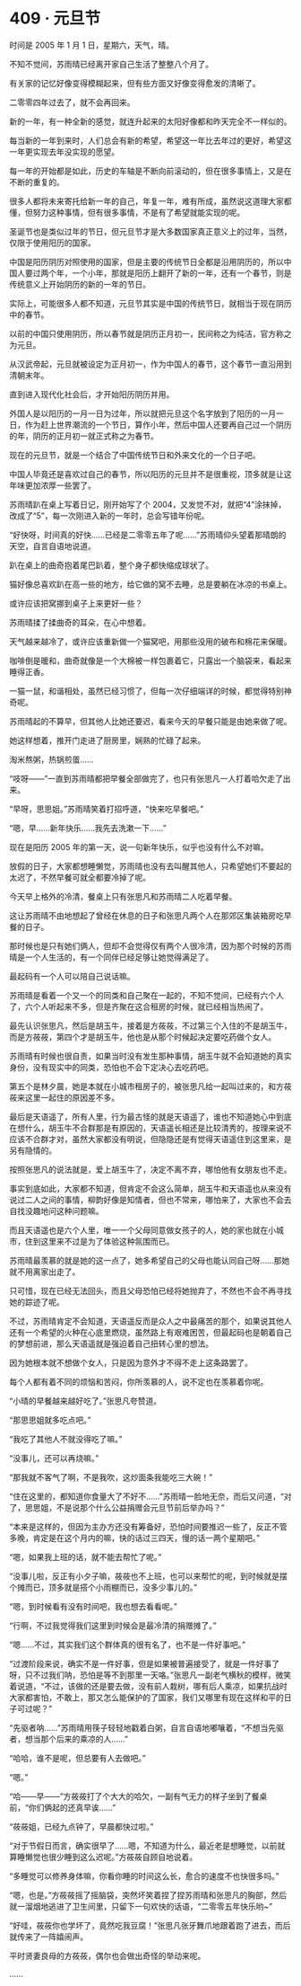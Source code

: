 # 409 · 元旦节

时间是 2005 年 1 月 1 日，星期六，天气，晴。

不知不觉间，苏雨晴已经离开家自己生活了整整八个月了。

有关家的记忆好像变得模糊起来，但有些方面又好像变得愈发的清晰了。

二零零四年过去了，就不会再回来。

新的一年，有一种全新的感觉，就连升起来的太阳好像都和昨天完全不一样似的。

每当新的一年到来时，人们总会有新的希望，希望这一年比去年过的更好，希望这一年更实现去年没实现的愿望。

每一年的开始都是如此，历史的车轴是不断向前滚动的，但在很多事情上，又是在不断的重复的。

很多人都将未来寄托给新一年的自己，年复一年，难有所成，虽然说这道理大家都懂，但努力这种事情，但有很多事情，不是有了希望就能实现的呢。

圣诞节也是类似过年的节日，但元旦节才是大多数国家真正意义上的过年，当然，仅限于使用阳历的国家。

中国是阳历阴历对照使用的国家，但是主要的传统节日全都是沿用阴历的，所以中国人要过两个年，一个小年，那就是阳历上翻开了新的一年，还有一个春节，则是传统意义上开始阴历的新的一年的节日。

实际上，可能很多人都不知道，元旦节其实是中国的传统节日，就相当于现在阴历中的春节。

以前的中国只使用阴历，所以春节就是阴历正月初一，民间称之为纯洁，官方称之为元旦。

从汉武帝起，元旦就被设定为正月初一，作为中国人的春节，这个春节一直沿用到清朝末年。

直到进入现代化社会后，才开始阳历阴历并用。

外国人是以阳历的一月一日为过年，所以就把元旦这个名字放到了阳历的一月一日，作为赶上世界潮流的一个节日，算作小年，然后中国人还要再自己过一个阴历的年，阴历的正月初一就正式称之为春节。

现在的元旦节，就是一个结合了中国传统节日和外来文化的一个日子吧。

中国人毕竟还是喜欢过自己的春节，所以阳历的元旦并不是很重视，顶多就是让这年味更加浓厚一些罢了。

苏雨晴趴在桌上写着日记，刚开始写了个 2004，又发觉不对，就把“4”涂抹掉，改成了“5”，每一次刚进入新的一年时，总会写错年份呢。

“好快呀，时间真的好快……已经是二零零五年了呢……”苏雨晴仰头望着那晴朗的天空，自言自语地说道。

趴在桌上的曲奇抱着尾巴趴着，整个身子都快缩成球状了。

猫好像总喜欢趴在高一些的地方，给它做的窝不去睡，总是要躺在冰凉的书桌上。

或许应该把窝挪到桌子上来更好一些？

苏雨晴揉了揉曲奇的耳朵，在心中想着。

天气越来越冷了，或许应该重新做一个猫窝吧，用那些没用的破布和棉花来保暖。

咖啡倒是暖和，曲奇就像是一个大棉被一样包裹着它，只露出一个脑袋来，看起来睡得正香。

一猫一鼠，和谐相处，虽然已经习惯了，但每一次仔细端详的时候，都觉得特别神奇呢。

苏雨晴起的不算早，但其他人比她还要迟，看来今天的早餐只能是由她来做了呢。

她这样想着，推开门走进了厨房里，娴熟的忙碌了起来。

淘米熬粥，热锅煎蛋……

“吱呀——”一直到苏雨晴都把早餐全部做完了，也只有张思凡一人打着哈欠走了出来。

“早呀，思思姐。”苏雨晴笑着打招呼道，“快来吃早餐吧。”

“嗯，早……新年快乐……我先去洗漱一下……”

现在是阳历 2005 年的第一天，说一句新年快乐，似乎也没有什么不对嘛。

放假的日子，大家都想睡懒觉，苏雨晴也没有去叫醒其他人，只希望她们不要起的太迟了，不然早餐可就全都要冷掉了呢。

今天早上格外的冷清，餐桌上只有张思凡和苏雨晴二人吃着早餐。

这让苏雨晴不由地想起了曾经在休息的日子和张思凡两个人在那郊区集装箱房吃早餐的日子。

那时候也是只有她们俩人，但却不会觉得仅有两个人很冷清，因为那个时候的苏雨晴是一个人生活的，有一个同伴已经足够让她觉得满足了。

最起码有一个人可以陪自己说话嘛。

苏雨晴是看着一个又一个的同类和自己聚在一起的，不知不觉间，已经有六个人了，六个人听起来不多，但是齐聚在这合租房的时候，就已经相当热闹了。

最先认识张思凡，然后是胡玉牛，接着是方莜莜，不过第三个入住的不是胡玉牛，而是方莜莜，第四个才是胡玉牛，他也是从那个时候起决定要吃药做个女人。

苏雨晴有时候也很自责，如果当时没有发生那种事情，胡玉牛就不会知道她的真实身份，没有现实中的同类，恐怕也不会下定决心去吃药吧。

第五个是林夕晨，她是本就在小城市租房子的，被张思凡给一起叫过来的，和方莜莜来这里一起住的原因差不多。

最后是天语遥了，所有人里，行为最古怪的就是天语遥了，谁也不知道她心中到底在想什么，胡玉牛不合群那是有原因的，天语遥长相还是比较清秀的，按理来说不应该不合群才对，虽然大家都没有明说，但隐隐还是有觉得天语遥住到这里来，是另有隐情的。

按照张思凡的说法就是，爱上胡玉牛了，决定不离不弃，哪怕他有女朋友也不走。

事实到底如此，大家都不知道，但肯定不会这么简单，胡玉牛和天语遥也从来没有说过二人之间的事情，柳韵好像是知情者，但也不常来，哪怕来了，大家也不会去自找没趣地问这种问题嘛。

而且天语遥也是六个人里，唯一一个父母同意做女孩子的人，她的家也就在小城市，住到这里来不过是为了体验这种氛围而已。

苏雨晴最羡慕的就是她的这一点了，她多希望自己的父母也能认同自己呀……那她就不用离家出走了。

只可惜，现在已经无法回头，而且父母恐怕已经将她抛弃了，不然也不会不再寻找她的踪迹了呢。

不过，苏雨晴肯定不会知道，天语遥反而是众人之中最痛苦的那个，如果说其他人还有一个希望的火种在心底里燃烧，虽然路上有艰难困苦，但最起码也是朝着自己的梦想前进，那么天语遥就是强迫着自己扭转心里的想法。

因为她根本就不想做个女人，只是因为意外才不得不走上这条路罢了。

每个人都有着不同的烦恼和苦闷，你所羡慕的人，说不定也在羡慕着你呢。

“小晴的早餐越来越好吃了。”张思凡夸赞道。

“那思思姐就多吃点吧。”

“我吃了其他人不就没得吃了嘛。”

“没事儿，还可以再烧嘛。”

“那我就不客气了啊，不是我吹，这炒面条我能吃三大碗！”

“住在这里的，都知道你食量大了不好不……”苏雨晴一脸地无奈，而后又问道，“对了，思思姐，不是说那个什么公益捐赠会元旦节前后举办吗？”

“本来是这样的，但因为主办方还没有筹备好，恐怕时间要推迟一些了，反正不管多晚，肯定是在这个月内的嘛，快的话过三四天，慢的话一两个星期吧。”

“嗯，如果我上班的话，就不能去帮忙了呢。”

“没事儿啦，反正有小夕子嘛，莜莜也不上班，也可以来帮忙的呢，到时候就是摆个摊而已，顶多就是搭个小雨棚而已，没多少事儿的。”

“嗯，到时候看有没有时间吧，我也想去看看呢。”

“行啊，不过我觉得我们这里到时候会是最冷清的捐赠摊了。”

“嗯……不过，其实我们这个群体真的很有名了，也不是一件好事吧。”

“过渡阶段来说，确实不是一件好事，但是如果被普遍接受了，就是一件好事了呀，只不过我们呐，恐怕是等不到那里一天咯。”张思凡一副老气横秋的模样，微笑着说道，“不过，该做的还是要去做，没有前人栽树，哪有后人乘凉，如果抗战时大家都害怕，不敢上，那又怎么能保护的了国家，我们又哪里有现在这样和平的日子可过呢？”

“先驱者呐……”苏雨晴用筷子轻轻地戳着白粥，自言自语地嘟嚷着，“不想当先驱者，想当那个后来的乘凉的人……”

“哈哈，谁不是呢，但总要有人去做吧。”

“嗯。”

“哈——早——”方莜莜打了个大大的哈欠，一副有气无力的样子坐到了餐桌前，“你们俩起的还真早诶……”

“莜莜姐，已经九点钟了，早晨都快过啦。”

“对于节假日而言，确实很早了……嗯，不知道为什么，最近老是想睡觉，以前就算睡懒觉也很少睡到这么迟呢。”方莜莜自顾自地说着。

“多睡觉可以修养身体嘛，你看你睡的时间这么长，愈合的速度不也快很多吗。”

“嗯，也是。”方莜莜摇了摇脑袋，突然坏笑着捏了捏苏雨晴和张思凡的胸部，然后就一溜烟地逃进了卫生间里，只留下一句欢快的话语，“二零零五年快乐哟\~”

“好哇，莜莜你也学坏了，竟然吃我豆腐！”张思凡张牙舞爪地跟着跑了进去，而后就传来了一阵嬉闹声。

平时贤妻良母的方莜莜，偶尔也会做出奇怪的举动来呢。

……
